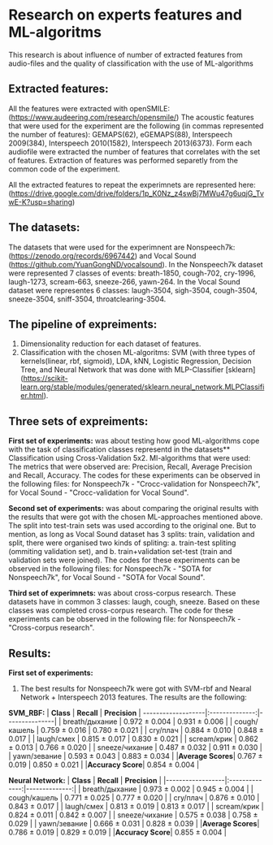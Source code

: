 # Research on experts features and ML-algoritms
This research is about influence of number of extracted features from audio-files and the quality of classification with the use of ML-algorithms

## Extracted features:
All the features were extracted with openSMILE: (https://www.audeering.com/research/opensmile/)
The acoustic features that were used for the experiment are the following (in commas represented the number of features): GEMAPS(62), eGEMAPS(88), Interspeech 2009(384), Interspeech 2010(1582), Interspeech 2013(6373).
Form each audiofile were extracted the number of features that correlates with the set of features. Extraction of features was performed separetly from the common code of the experiment.

All the extracted features to repeat the experimnets are represented here: (https://drive.google.com/drive/folders/1p_K0Nz_z4swBj7MWu47g6uqjG_TvwE-K?usp=sharing)

## The datasets:
The datasets that were used for the experimnent are Nonspeech7k: (https://zenodo.org/records/6967442) and Vocal Sound (https://github.com/YuanGongND/vocalsound). 
In the Nonspeech7k dataset were represented 7 classes of events: breath-1850, cough-702, cry-1996, laugh-1273, scream-663, sneeze-266, yawn-264.
In the Vocal Sound dataset were representes 6 classes: laugh-3504, sigh-3504, cough-3504, sneeze-3504, sniff-3504, throatclearing-3504.

## The pipeline of expreiments:
1) Dimensionality reduction for each dataset of features.
2) Classification with the chosen ML-algoritms: SVM (with three types of kernels(linear, rbf, sigmoid), LDA, kNN, Logistic Regression, Decision Tree, and Neural Network that was done with MLP-Classifier [sklearn] (https://scikit-learn.org/stable/modules/generated/sklearn.neural_network.MLPClassifier.html).

## Three sets of expreiments:
**First set of experiments:** 
was about testing how good ML-algorithms cope with the task of classification classes representd in the datasets**
Classification using Cross-Validation 5x2. Ml-algorithms that were used: 
The metrics that were observed are: Precision, Recall, Average Precision and Recall, Accuracy.
The codes for these experiments can be observed in the following files: for Nonspeech7k - "Crocc-validation for Nonspeech7k", for Vocal Sound - "Crocc-validation for Vocal Sound".

**Second set of experiments:** 
was about comparing the original results with the results that were got with the chosen ML-approaches mentioned above. The split into test-train sets was used according to the original one. But to mention, as long as Vocal Sound dataset has 3 splits: train, validation and split, there were organised two kinds of spliting: a. train-test spliting (ommiting validation set), and b. train+validation set-test (train and validation sets were joined).
The codes for these experiments can be observed in the following files: for Nonspeech7k - "SOTA for Nonspeech7k", for Vocal Sound - "SOTA for Vocal Sound".

**Third set of experimnets:**
was about cross-corpus research. These datasets have in common 3 classes: laugh, cough, sneeze. Based on these classes was completed cross-corpus research.
The code for these experiments can be observed in the following file: for Nonspeech7k - "Cross-corpus research".

## Results:
**First set of experiments:** 
1) The best results for Nonspeech7k were got with SVM-rbf and Nearal Network + Interspeech 2013 features. The results are the following:
   
**SVM_RBF:**
|  **Class**       | **Recall**     | **Precision** |
-------------------|:--------------:|---------------|
| breath/дыхание   |  0.972 ± 0.004 | 0.931 ± 0.006 |
| cough/кашель     |  0.759 ± 0.016 | 0.780 ± 0.021 |
| cry/плач         |  0.884 ± 0.010 | 0.848 ± 0.017 |
| laugh/смех       |  0.815 ± 0.017 | 0.830 ± 0.021 |
| scream/крик      |  0.862 ± 0.013 | 0.766 ± 0.020 |
| sneeze/чихание   |  0.487 ± 0.032 | 0.911 ± 0.030 |
| yawn/зевание     |  0.593 ± 0.043 | 0.883 ± 0.034 |
|**Average Scores**|  0.767 ± 0.019 | 0.850 ± 0.021 |
|**Accuracy Score**|            0.854 ± 0.004       |       

**Neural Network:**
|  **Class**       | **Recall**     | **Precision** |
|------------------|:--------------:|--------------:|
| breath/дыхание   |  0.973 ± 0.002 | 0.945 ± 0.004 |
| cough/кашель     |  0.771 ± 0.025 | 0.777 ± 0.020 |
| cry/плач         |  0.876 ± 0.010 | 0.843 ± 0.017 |
| laugh/смех       |  0.813 ± 0.019 | 0.813 ± 0.017 |
| scream/крик      |  0.824 ± 0.011 | 0.842 ± 0.007 |
| sneeze/чихание   |  0.575 ± 0.038 | 0.758 ± 0.029 |
| yawn/зевание     |  0.666 ± 0.031 | 0.828 ± 0.039 |
|**Average Scores**|  0.786 ± 0.019 | 0.829 ± 0.019 |
|**Accuracy Score**|          0.855 ± 0.004         |


